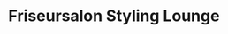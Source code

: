 ---
title: "Friseursalon Styling Lounge"
url: /kirchseeon/friseursalon-styling-lounge/
shop: Friseur
---